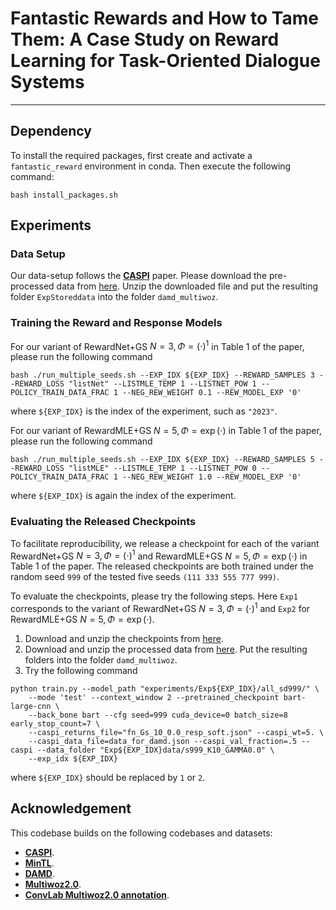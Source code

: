 # Fantastic Rewards and How to Tame Them: A Case Study on Reward Learning for Task-Oriented Dialogue Systems 

***

## Dependency
To install the required packages, first create and activate a `fantastic_reward` environment in conda.
Then execute the following command:
```angular2html
bash install_packages.sh
```

## Experiments

### Data Setup
Our data-setup follows the [**CASPI**](https://github.com/salesforce/CASPI) paper.
Please download the pre-processed data from [here](https://drive.google.com/file/d/15A88j-pyI-jBznKmvJ17HtgW1h7fwDEl/view?usp=sharing).
Unzip the downloaded file and put the resulting folder `ExpStoreddata` into the folder `damd_multiwoz`.

### Training the Reward and Response Models

For our variant of RewardNet+GS $N = 3,\Phi=(\cdot)^1$ in Table 1 of the paper, please run the following command
```angular2html
bash ./run_multiple_seeds.sh --EXP_IDX ${EXP_IDX} --REWARD_SAMPLES 3 --REWARD_LOSS "listNet" --LISTMLE_TEMP 1 --LISTNET_POW 1 --POLICY_TRAIN_DATA_FRAC 1 --NEG_REW_WEIGHT 0.1 --REW_MODEL_EXP '0'
```
where `${EXP_IDX}` is the index of the experiment, such as `"2023"`.

For our variant of RewardMLE+GS $N = 5,\Phi=\exp(\cdot)$ in Table 1 of the paper, please run the following command
```angular2html
bash ./run_multiple_seeds.sh --EXP_IDX ${EXP_IDX} --REWARD_SAMPLES 5 --REWARD_LOSS "listMLE" --LISTMLE_TEMP 1 --LISTNET_POW 0 --POLICY_TRAIN_DATA_FRAC 1 --NEG_REW_WEIGHT 1.0 --REW_MODEL_EXP '0'
```
where `${EXP_IDX}` is again the index of the experiment.

### Evaluating the Released Checkpoints

To facilitate reproducibility, we release a checkpoint for each of the variant 
RewardNet+GS $N = 3,\Phi=(\cdot)^1$ and RewardMLE+GS $N = 5,\Phi=\exp(\cdot)$ in Table 1 of the paper.
The released checkpoints are both trained under the random seed `999` of the tested five seeds `(111 333 555 777 999)`.

To evaluate the checkpoints, please try the following steps.
Here `Exp1` corresponds to the variant of RewardNet+GS $N =3,\Phi=(\cdot)^1$ and `Exp2` for RewardMLE+GS $N = 5,\Phi=\exp(\cdot)$.

1. Download and unzip the checkpoints from [here](https://drive.google.com/file/d/1WUYU8DLiF4v8gQWltY_y_V1FXEF5igtx/view?usp=sharing).
2. Download and unzip the processed data from [here](https://drive.google.com/file/d/1fwLK62U38B3pxYxzrycGyEwt4_AFRv7l/view?usp=sharing). Put the resulting folders into the folder `damd_multiwoz`.
3. Try the following command
```angular2html
python train.py --model_path "experiments/Exp${EXP_IDX}/all_sd999/" \
    --mode 'test' --context_window 2 --pretrained_checkpoint bart-large-cnn \
    --back_bone bart --cfg seed=999 cuda_device=0 batch_size=8 early_stop_count=7 \
    --caspi_returns_file="fn_Gs_10_0.0_resp_soft.json" --caspi_wt=5. \
    --caspi_data_file=data_for_damd.json --caspi_val_fraction=.5 --caspi --data_folder "Exp${EXP_IDX}data/s999_K10_GAMMA0.0" \
    --exp_idx ${EXP_IDX} 
```
where `${EXP_IDX}` should be replaced by `1` or `2`.


## Acknowledgement
This codebase builds on the following codebases and datasets:
* [**CASPI**](https://github.com/salesforce/CASPI).
* [**MinTL**](https://github.com/zlinao/MinTL).
* [**DAMD**](https://gitlab.com/ucdavisnlp/damd-multiwoz).
* [**Multiwoz2.0**](https://github.com/budzianowski/multiwoz).
* [**ConvLab Multiwoz2.0 annotation**](https://github.com/ConvLab/ConvLab/tree/master/data/multiwoz/annotation).
